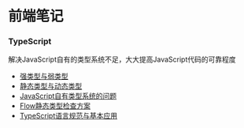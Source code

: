 # 前端笔记

### TypeScript
解决JavaScript自有的类型系统不足，大大提高JavaScript代码的可靠程度

- [强类型与弱类型](/TypeScript/strong&week.md)
- [静态类型与动态类型](/TypeScript/static&dynamic.md)
- [JavaScript自有类型系统的问题](/TypeScript/js_type.md)
- [Flow静态类型检查方案](/TypeScript/flow.md)
- [TypeScript语言规范与基本应用]()



